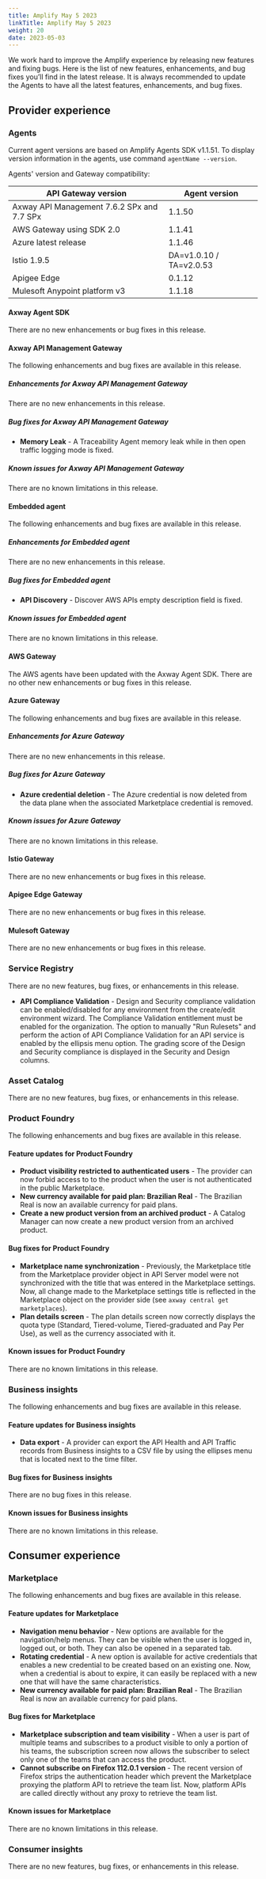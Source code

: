 ```yaml
---
title: Amplify May 5 2023
linkTitle: Amplify May 5 2023
weight: 20
date: 2023-05-03
---
```

We work hard to improve the Amplify experience by releasing new features and fixing bugs. Here is the list of new features, enhancements, and bug fixes you’ll find in the latest release.  It is always recommended to update the Agents to have all the latest features, enhancements, and bug fixes.

## Provider experience

### Agents

Current agent versions are based on Amplify Agents SDK v1.1.51. To display version information in the agents, use command `agentName --version`.

Agents' version and Gateway compatibility:

| API Gateway version                        | Agent version           |
|--------------------------------------------|-------------------------|
| Axway API Management 7.6.2 SPx and 7.7 SPx | 1.1.50                  |
| AWS Gateway using SDK 2.0                  | 1.1.41                  |
| Azure latest release                       | 1.1.46                  |
| Istio 1.9.5                                | DA=v1.0.10 / TA=v2.0.53 |
| Apigee Edge                                | 0.1.12                  |
| Mulesoft Anypoint platform v3              | 1.1.18                  |

#### Axway Agent SDK

There are no new enhancements or bug fixes in this release.

#### Axway API Management Gateway

The following enhancements and bug fixes are available in this release.

##### Enhancements for Axway API Management Gateway

There are no new enhancements in this release.

##### Bug fixes for Axway API Management Gateway

* **Memory Leak** - A Traceability Agent memory leak while in then open traffic logging mode is fixed.

##### Known issues for Axway API Management Gateway

There are no known limitations in this release.

#### Embedded agent

The following enhancements and bug fixes are available in this release.

##### Enhancements for Embedded agent

There are no new enhancements in this release.

##### Bug fixes for Embedded agent

* **API Discovery** - Discover AWS APIs empty description field is fixed.

##### Known issues for Embedded agent

There are no known limitations in this release.

#### AWS Gateway

The AWS agents have been updated with the Axway Agent SDK. There are no other new enhancements or bug fixes in this release.

#### Azure Gateway

The following enhancements and bug fixes are available in this release.

##### Enhancements for Azure Gateway

There are no new enhancements in this release.

##### Bug fixes for Azure Gateway

* **Azure credential deletion** - The Azure credential is now deleted from the data plane when the associated Marketplace credential is removed.

##### Known issues for Azure Gateway

There are no known limitations in this release.

#### Istio Gateway

There are no new enhancements or bug fixes in this release.

#### Apigee Edge Gateway

There are no new enhancements or bug fixes in this release.

#### Mulesoft Gateway

There are no new enhancements or bug fixes in this release.

### Service Registry

There are no new features, bug fixes, or enhancements in this release.

* **API Compliance Validation** - Design and Security compliance validation can be enabled/disabled for any environment from the create/edit environment wizard. The Compliance Validation entitlement must be enabled for the organization. The option to manually "Run Rulesets" and perform the action of API Compliance Validation for an API service is enabled by the ellipsis menu option. The grading score of the Design and Security compliance is displayed in the Security and Design columns.

### Asset Catalog

There are no new features, bug fixes, or enhancements in this release.

### Product Foundry

The following enhancements and bug fixes are available in this release.

#### Feature updates for Product Foundry

* **Product visibility restricted to authenticated users** - The provider can now forbid access to to the product when the user is not authenticated in the public Marketplace.
* **New currency available for paid plan: Brazilian Real** - The Brazilian Real is now an available currency for paid plans.
* **Create a new product version from an archived product** - A Catalog Manager can now create a new product version from an archived product.

#### Bug fixes for Product Foundry

* **Marketplace name synchronization** - Previously, the Marketplace title from the Marketplace provider object in API Server model were not synchronized with the title that was entered in the Marketplace settings. Now, all change made to the Marketplace settings title is reflected in the Marketplace object on the provider side (see `axway central get marketplaces`).
* **Plan details screen** - The plan details screen now correctly displays the quota type (Standard, Tiered-volume, Tiered-graduated and Pay Per Use), as well as the currency associated with it.

#### Known issues for Product Foundry

There are no known limitations in this release.

### Business insights

The following enhancements and bug fixes are available in this release.

#### Feature updates for Business insights

* **Data export** - A provider can export the API Health and API Traffic records from Business insights to a CSV file by using the ellipses menu that is located next to the time filter.

#### Bug fixes for Business insights

There are no bug fixes in this release.

#### Known issues for Business insights

There are no known limitations in this release.

## Consumer experience

### Marketplace

The following enhancements and bug fixes are available in this release.

#### Feature updates for Marketplace

* **Navigation menu behavior** - New options are available for the navigation/help menus. They can be visible when the user is logged in, logged out, or both. They can also be opened in a separated tab.
* **Rotating credential** - A new option is available for active credentials that enables a new credential to be created based on an existing one. Now, when a credential is about to expire, it can easily be replaced with a new one that will have the same characteristics.
* **New currency available for paid plan: Brazilian Real** - The Brazilian Real is now an available currency for paid plans.

#### Bug fixes for Marketplace

* **Marketplace subscription and team visibility** - When a user is part of multiple teams and subscribes to a product visible to only a portion of his teams, the subscription screen now allows the subscriber to select only one of the teams that can access the product.
* **Cannot subscribe on Firefox 112.0.1 version** - The recent version of Firefox strips the authentication header which prevent the Marketplace proxying the platform API to retrieve the team list. Now, platform APIs are called directly without any proxy to retrieve the team list.

#### Known issues for Marketplace

There are no known limitations in this release.

### Consumer insights

There are no new features, bug fixes, or enhancements in this release.
